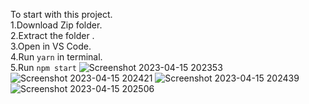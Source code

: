 To start with this project.\
1.Download Zip folder.\
2.Extract the folder .\
3.Open in VS Code.\
4.Run `yarn` in terminal.\
5.Run `npm start`
![Screenshot 2023-04-15 202353](https://user-images.githubusercontent.com/120161720/232231190-706f6367-ae23-45c1-9388-fa386a19b94c.png)
![Screenshot 2023-04-15 202421](https://user-images.githubusercontent.com/120161720/232231196-8fed2e2e-fe71-4a9a-8270-a966882dde4c.png)
![Screenshot 2023-04-15 202439](https://user-images.githubusercontent.com/120161720/232231199-697ee49f-91df-4c24-ab17-501a3fa671d2.png)
![Screenshot 2023-04-15 202506](https://user-images.githubusercontent.com/120161720/232231201-c5f308fb-fcf6-4afd-bca7-7e055c4fd788.png)
